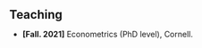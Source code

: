<h1 id="teaching"></h1>

<h2 style="margin: 30px 0px 10px;">Teaching</h2>

<ul>

<li><strong>[Fall. 2021]</strong> Econometrics (PhD level), Cornell.</li>	

</ul>
